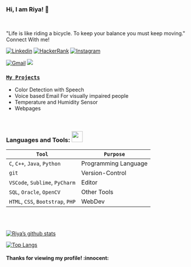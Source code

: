 ### Hi, I am Riya! 👋
<br>

"Life is like riding a bicycle. To keep your balance you must keep moving."
<br>
Connect With me!
<br>
<!-- Your badges -->
[![Linkedin](https://img.shields.io/badge/-Riya-blue?style=flat&logo=Linkedin&logoColor=white)](https://www.linkedin.com/in/riya-negi-6152721b3)
[![HackerRank](https://img.shields.io/badge/-riyasnegi12-islamicgreen?style=flat&logo=HackerRank&logoColor=black)](https://www.hackerrank.com/riyasnegi12)
[![Instagram](https://img.shields.io/badge/-riya_negi12-c13584?style=flat&labelColor=c13584&logo=instagram&logoColor=white)](https://www.instagram.com/riya_negi12/)
<!--[![GCP](https://img.icons8.com/color/65/000000/google-cloud)](https://www.cloudskillsboost.google/public_profiles/bd8ab0cc-28af-46ba-9515-830c1b90da95)-->
[![Gmail](https://img.shields.io/badge/-riyasnegi12-c14438?style=flat&logo=Gmail&logoColor=white)](mailto:riyasnegi12@gmail.com)
![](https://komarev.com/ghpvc/?username=riyanegi1211&style=flat)
<br>
### [**`My Projects`**](https://github.com/riyanegi1211?tab=projects)<br>

- Color Detection with Speech
- Voice based Email For visually impaired people
- Temperature and Humidity Sensor
- Webpages
<br>

### Languages and Tools: <img src="https://media.giphy.com/media/WUlplcMpOCEmTGBtBW/giphy.gif" width="30">
 `Tool` | `Purpose`
---|---
`C`, `C++`, `Java`, `Python` | Programming Language
`git` | Version-Control
`VSCode`, `Sublime`, `PyCharm` | Editor
`SQL`, `Oracle`, `OpenCV` | Other Tools
`HTML`, `CSS`, `Bootstrap`, `PHP` | WebDev


<br><br>
<!-- GitHub README Stats -->
[![Riya’s github stats](https://github-readme-stats.vercel.app/api?username=riyanegi1211)](https://github.com/riyanegi1211)

[![Top Langs](https://github-readme-stats.vercel.app/api/top-langs/?username=riyanegi1211&layout=compact)](https://github.com/riyanegi1211)

<h4 align="left"> Thanks for viewing my profile! :innocent:</h4> </p>
